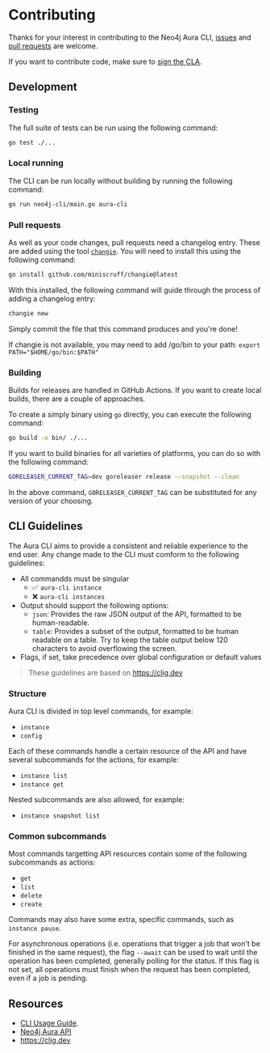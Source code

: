 # Contributing

Thanks for your interest in contributing to the Neo4j Aura CLI, [issues](https://github.com/neo4j/aura-cli/issues) and [pull requests](https://github.com/neo4j/aura-cli/pulls) are welcome.

If you want to contribute code, make sure to [sign the CLA](https://neo4j.com/developer/contributing-code/#sign-cla).

## Development

### Testing

The full suite of tests can be run using the following command:

```bash
go test ./...
```

### Local running

The CLI can be run locally without building by running the following command:

```bash
go run neo4j-cli/main.go aura-cli
```

### Pull requests

As well as your code changes, pull requests need a changelog entry. These are added using the tool [`changie`](https://changie.dev/). You will need to install this using the following command:

```bash
go install github.com/miniscruff/changie@latest
```

With this installed, the following command will guide through the process of adding a changelog entry:

```bash
changie new
```

Simply commit the file that this command produces and you're done!

If changie is not available, you may need to add /go/bin to your path: `export PATH="$HOME/go/bin:$PATH"`

### Building

Builds for releases are handled in GitHub Actions. If you want to create local builds, there are a couple of approaches.

To create a simply binary using `go` directly, you can execute the following command:

```bash
go build -o bin/ ./...
```

If you want to build binaries for all varieties of platforms, you can do so with the following command:

```bash
GORELEASER_CURRENT_TAG=dev goreleaser release --snapshot --clean
```

In the above command, `GORELEASER_CURRENT_TAG` can be substituted for any version of your choosing.

## CLI Guidelines

The Aura CLI aims to provide a consistent and reliable experience to the end user. Any change made to the CLI must comform to the following guidelines:

-   All commandds must be singular
    -   ✅ `aura-cli instance`
    -   ❌ `aura-cli instances`
-   Output should support the following options:
    -   `json`: Provides the raw JSON output of the API, formatted to be human-readable.
    -   `table`: Provides a subset of the output, formatted to be human readable on a table. Try to keep the table output below 120 characters to avoid overflowing the screen.
-   Flags, if set, take precedence over global configuration or default values

> These guidelines are based on https://clig.dev

### Structure

Aura CLI is divided in top level commands, for example:

-   `instance`
-   `config`

Each of these commands handle a certain resource of the API and have several subcommands for the actions, for example:

-   `instance list`
-   `instance get`

Nested subcommands are also allowed, for example:

-   `instance snapshot list`

### Common subcommands

Most commands targetting API resources contain some of the following subcommands as actions:

-   `get`
-   `list`
-   `delete`
-   `create`

Commands may also have some extra, specific commands, such as `instance pause`.

For asynchronous operations (i.e. operations that trigger a job that won't be finished in the same request), the flag `--await` can be used to wait until the operation has been completed, generally polling for the status. If this flag is not set, all operations must finish when the request has been completed, even if a job is pending.

## Resources

-   [CLI Usage Guide](./docs/usageGuide/A%20Guide%20To%20The%20New%20Aura%20CLI.md).
-   [Neo4j Aura API](https://neo4j.com/docs/aura/platform/api/specification/)
-   https://clig.dev
